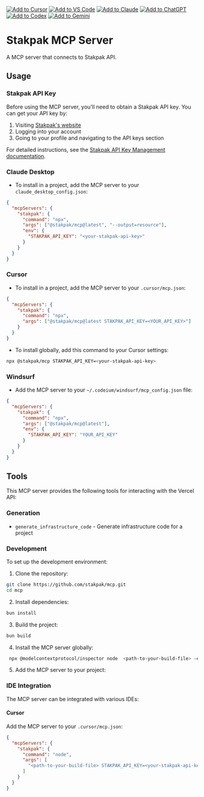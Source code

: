 [![Add to Cursor](https://fastmcp.me/badges/cursor_dark.svg)](https://fastmcp.me/MCP/Details/621/stakpak)
[![Add to VS Code](https://fastmcp.me/badges/vscode_dark.svg)](https://fastmcp.me/MCP/Details/621/stakpak)
[![Add to Claude](https://fastmcp.me/badges/claude_dark.svg)](https://fastmcp.me/MCP/Details/621/stakpak)
[![Add to ChatGPT](https://fastmcp.me/badges/chatgpt_dark.svg)](https://fastmcp.me/MCP/Details/621/stakpak)
[![Add to Codex](https://fastmcp.me/badges/codex_dark.svg)](https://fastmcp.me/MCP/Details/621/stakpak)
[![Add to Gemini](https://fastmcp.me/badges/gemini_dark.svg)](https://fastmcp.me/MCP/Details/621/stakpak)

# Stakpak MCP Server

A MCP server that connects to Stakpak API.

## Usage

### Stakpak API Key

Before using the MCP server, you'll need to obtain a Stakpak API key. You can get your API key by:

1. Visiting [Stakpak's website](https://stakpak.dev/)
2. Logging into your account
3. Going to your profile and navigating to the API keys section

For detailed instructions, see the [Stakpak API Key Management documentation](https://stakpak.gitbook.io/docs/api/manage-api-keys).

### Claude Desktop

- To install in a project, add the MCP server to your `claude_desktop_config.json`:

```json
{
  "mcpServers": {
    "stakpak": {
      "command": "npx",
      "args": ["@stakpak/mcp@latest", "--output=resource"],
      "env": {
        "STAKPAK_API_KEY": "<your-stakpak-api-key>"
      }
    }
  }
}
```

### Cursor

- To install in a project, add the MCP server to your `.cursor/mcp.json`:

```json
{
  "mcpServers": {
    "stakpak": {
      "command": "npx",
      "args": ["@stakpak/mcp@latest STAKPAK_API_KEY=<YOUR_API_KEY>"]
    }
  }
}
```

- To install globally, add this command to your Cursor settings:

```bash
npx @stakpak/mcp STAKPAK_API_KEY=<your-stakpak-api-key>
```

### Windsurf

- Add the MCP server to your `~/.codeium/windsurf/mcp_config.json` file:

```json
{
  "mcpServers": {
    "stakpak": {
      "command": "npx",
      "args": ["@stakpak/mcp@latest"],
      "env": {
        "STAKPAK_API_KEY": "YOUR_API_KEY"
      }
    }
  }
}
```

## Tools

This MCP server provides the following tools for interacting with the Vercel API:

### Generation

- `generate_infrastructure_code` - Generate infrastructure code for a project

### Development

To set up the development environment:

1. Clone the repository:

```bash
git clone https://github.com/stakpak/mcp.git
cd mcp
```

2. Install dependencies:

```bash
bun install
```

3. Build the project:

```bash
bun build
```

4. Install the MCP server globally:

```bash
 npx @modelcontextprotocol/inspector node  <path-to-your-build-file> -e STAKPAK_API_KEY=<your-stakpak-api-key>
```

5. Add the MCP server to your project:

### IDE Integration

The MCP server can be integrated with various IDEs:

#### Cursor

Add the MCP server to your `.cursor/mcp.json`:

```json
{
  "mcpServers": {
    "stakpak": {
      "command": "node",
      "args": [
        "<path-to-your-build-file> STAKPAK_API_KEY=<your-stakpak-api-key>"
      ]
    }
  }
}
```

